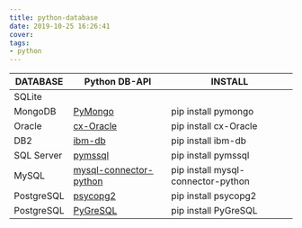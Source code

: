 ```yaml
---
title: python-database
date: 2019-10-25 16:26:41
cover:
tags:
- python
---
```


DATABASE | Python DB-API | INSTALL 
-|-|-
SQLite |
MongoDB | [PyMongo](https://api.mongodb.com/python/current) | pip install pymongo
Oracle | [cx-Oracle](https://oracle.github.io/python-cx_Oracle/) | pip install cx-Oracle
DB2 | [ibm-db](https://github.com/ibmdb/python-ibmdb) | pip install ibm-db
SQL Server | [pymssql](https://github.com/pymssql/pymssql) | pip install pymssql
MySQL | [mysql-connector-python](https://dev.mysql.com/doc/connector-python/en/) | pip install mysql-connector-python
PostgreSQL | [psycopg2](http://initd.org/psycopg/docs/) | pip install psycopg2
PostgreSQL | [PyGreSQL](http://www.pygresql.org/contents/index.html) | pip install PyGreSQL

